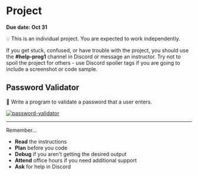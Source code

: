 # Project

**Due date: Oct 31**

💡 This is an individual project. You are expected to work independently.

If you get stuck, confused, or have trouble with the project, you should use the **#help-prog1** channel in Discord or message an instructor. Try not to spoil the project for others - use Discord spoiler tags if you are going to include a screenshot or code sample.

## Password Validator

🔢 Write a program to validate a password that a user enters.

[![password-validator](https://img.shields.io/static/v1?label=Open%20Project&message=password%20validator&color=blue)](https://classroom.github.com/a/PmxKTYKG)

---

Remember...

- **Read** the instructions
- **Plan** before you code
- **Debug** if you aren't getting the desired output
- **Attend** office hours if you need additional support
- **Ask** for help in Discord
